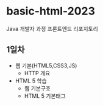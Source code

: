 # basic-html-2023
Java 개발자 과정 프론트엔드 리포지토리

## 1일차
- 웹 기본(HTML5,CSS3,JS)
    - HTTP 개요
- HTML 5 학습
    - 웹 기본구조
    - HTML 5 기본태그



